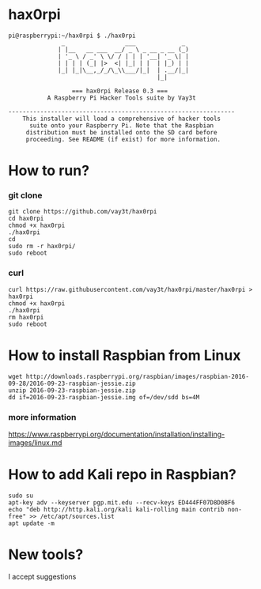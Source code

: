 # hax0rpi
```
pi@raspberrypi:~/hax0rpi $ ./hax0rpi 
               _                 ___             _              
              | |__   __ ___  __/ _ \ _ __ _ __ (_)             
              | '_ \ / _' \ \/ / | | | '__| '_ \| |             
              | | | | (_| |>  <| |_| | |  | |_) | |             
              |_| |_|\__,_/_/\_\\___/|_|  | .__/|_|             
                                          |_|                   

                  === hax0rpi Release 0.3 ===                   
           A Raspberry Pi Hacker Tools suite by Vay3t           

----------------------------------------------------------------
    This installer will load a comprehensive of hacker tools    
      suite onto your Raspberry Pi. Note that the Raspbian      
     distribution must be installed onto the SD card before     
     proceeding. See README (if exist) for more information.
```

# How to run?

### git clone
```
git clone https://github.com/vay3t/hax0rpi
cd hax0rpi
chmod +x hax0rpi
./hax0rpi
cd
sudo rm -r hax0rpi/
sudo reboot
```

### curl
```
curl https://raw.githubusercontent.com/vay3t/hax0rpi/master/hax0rpi > hax0rpi
chmod +x hax0rpi
./hax0rpi
rm hax0rpi
sudo reboot
```

# How to install Raspbian from Linux
```
wget http://downloads.raspberrypi.org/raspbian/images/raspbian-2016-09-28/2016-09-23-raspbian-jessie.zip
unzip 2016-09-23-raspbian-jessie.zip
dd if=2016-09-23-raspbian-jessie.img of=/dev/sdd bs=4M
```
### more information
https://www.raspberrypi.org/documentation/installation/installing-images/linux.md

# How to add Kali repo in Raspbian?
```
sudo su
apt-key adv --keyserver pgp.mit.edu --recv-keys ED444FF07D8D0BF6
echo "deb http://http.kali.org/kali kali-rolling main contrib non-free" >> /etc/apt/sources.list
apt update -m
```

# New tools?
I accept suggestions
